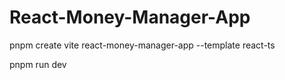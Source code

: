 # React-Money-Manager-App

pnpm create vite react-money-manager-app --template react-ts

pnpm run dev